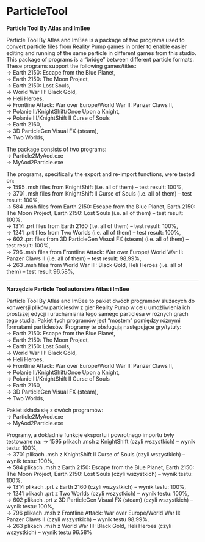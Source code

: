 # ParticleTool
**Particle Tool By Atlas and ImBee**

Particle Tool By Atlas and ImBee is a package of two programs used to convert particle files from Reality Pump games in order to enable easier editing and running of the same particle in different games from this studio. This package of programs is a “bridge” between different particle formats. These programs support the following games/titles:<br>
→ Earth 2150: Escape from the Blue Planet,<br>
→ Earth 2150: The Moon Project,<br>
→ Earth 2150: Lost Souls,<br>
→ World War III: Black Gold,<br>
→ Heli Heroes,<br>
→ Frontline Attack: War over Europe/World War II: Panzer Claws II,<br>
→ Polanie II/KnightShift/Once Upon a Knight,<br>
→ Polanie III/KnightShift II Curse of Souls<br>
→ Earth 2160,<br>
→ 3D ParticleGen Visual FX (steam),<br>
→ Two Worlds,<br>

The package consists of two programs:<br>
→ Particle2MyAod.exe<br>
→ MyAod2Particle.exe<br>

The programs, specifically the export and re-import functions, were tested on:<br>
→ 1595 .msh files from KnightShift (i.e. all of them) – test result: 100%,<br>
→ 3701 .msh files from KnightShift II Curse of Souls (i.e. all of them) – test result: 100%,<br>
→ 584 .msh files from Earth 2150: Escape from the Blue Planet, Earth 2150: The Moon Project, Earth 2150: Lost Souls (i.e. all of them) – test result: 100%,<br>
→ 1314 .prt files from Earth 2160 (i.e. all of them) – test result: 100%,<br>
→ 1241 .prt files from Two Worlds (i.e. all of them) – test result: 100%,<br>
→ 602 .prt files from 3D ParticleGen Visual FX (steam) (i.e. all of them) – test result: 100%,<br>
→ 796 .msh files from Frontline Attack: War over Europe/ World War II: Panzer Claws II (i.e. all of them) – test result: 98.99%,<br>
→ 263 .msh files from World War III: Black Gold, Heli Heroes (i.e. all of them) – test result 96.58%,<br>

---

**Narzędzie Particle Tool autorstwa Atlas i ImBee**

Particle Tool By Atlas and ImBee to pakiet dwóch programów służacych do konwersji plików
particlesów z gier Reality Pump w celu umożliwienia ich prostszej edycji i uruchamiania tego
samego particlesa w różnych grach tego studia. Pakiet tych programów jest “mostem” pomiędzy
różnymi formatami particlesów. Programy te obsługują następujące gry/tytuły:<br>
→ Earth 2150: Escape from the Blue Planet,<br>
→ Earth 2150: The Moon Project,<br>
→ Earth 2150: Lost Souls,<br>
→ World War III: Black Gold,<br>
→ Heli Heroes,<br>
→ Frontline Attack: War over Europe/World War II: Panzer Claws II,<br>
→ Polanie II/KnightShift/Once Upon a Knight,<br>
→ Polanie III/KnightShift II Curse of Souls<br>
→ Earth 2160,<br>
→ 3D ParticleGen Visual FX (steam),<br>
→ Two Worlds,<br>

Pakiet składa się z dwóch programów:<br>
→ Particle2MyAod.exe<br>
→ MyAod2Particle.exe<br>

Programy, a dokładnie funkcje eksportu i powrotnego importu były testowane na:
→ 1595 plikach .msh z KnightShift (czyli wszystkich) – wynik testu: 100%,<br>
→ 3701 plikach .msh z KnightShift II Curse of Souls (czyli wszystkich) – wynik testu: 100%,<br>
→ 584 plikach .msh z Earth 2150: Escape from the Blue Planet, Earth 2150: The Moon Project, Earth 2150: Lost Souls (czyli wszystkich) – wynik testu: 100%,<br>
→ 1314 plikach .prt z Earth 2160 (czyli wszystkich) – wynik testu: 100%,<br>
→ 1241 plikach .prt z Two Worlds (czyli wszystkich) – wynik testu: 100%,<br>
→ 602 plikach .prt z 3D ParticleGen Visual FX (steam) (czyli wszystkich) – wynik testu: 100%,<br>
→ 796 plikach .msh z Frontline Attack: War over Europe/World War II: Panzer Claws II (czyli wszystkich) – wynik testu 98.99%.<br>
→ 263 plikach .msh z World War III: Black Gold, Heli Heroes (czyli wszystkich) – wynik testu 96.58%<br>
